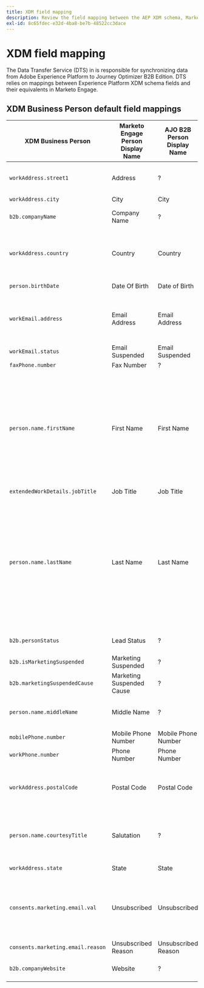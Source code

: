 ```yaml
---
title: XDM field mapping
description: Review the field mapping between the AEP XDM schema, Marketo Engage, and Journey Optimizer B2B Edition.
exl-id: 8c65fdec-e32d-4ba8-be7b-48522cc3dace
---
```

# XDM field mapping

The Data Transfer Service (DTS) in  is responsible for synchronizing data from Adobe Experience Platform to Journey Optimizer B2B Edition. DTS relies on mappings between Experience Platform XDM schema fields and their equivalents in Marketo Engage.

## XDM Business Person default field mappings

|XDM Business Person |Marketo Engage Person Display Name |AJO B2B Person Display Name |XDM Type |Marketo Type |XDM Description |
|------------------- |---------------------------------- |--------------------------- |-------- |------------ |--------------- |
|`workAddress.street1`   |Address                    |?                          |string  |text        |Primary street level information, apartment number, street number, and street name. |
|`workAddress.city `     |City            |City      |string  |string      |The name of the city.                          |
|`b2b.companyName` |Company Name    |?  |string  |string      |Name of the company a business person is associated with. |
|`workAddress.country`   |Country      |Country      |string  |string      |The name of the government-administered territory. Other than `xdm:countryCode`, this is a free-form field that can have the country name in any language.        |
|`person.birthDate`    |Date Of Birth    |Date of Birth     |string  |date        |The full date a person was born.  YYYY-MM-DD       |
|`workEmail.address`     |Email Address        |Email Address    |string  |email       |The technical address, for example, '<name@domain.com>' as commonly defined in RFC2822 and subsequent standards.               |
|`workEmail.status`               |Email Suspended            |Email Suspended            |string  |boolean     |An indication as to the ability to use the email address.                                                              |
|`faxPhone.number`     |Fax Number       |?     |string  |phone       |Fax phone number.    |
|`person.name.firstName`   |First Name      |First Name     |string  |string      |The first segment of the name in the writing order most commonly accepted in the language of the name. In many cultures this is the preferred personal or given name. The firstName and lastName properties have been introduced to maintain compatibility with existing systems that model names in a simplified, non-semantic, and non-internationalizable way. Using xdm:fullName is always preferable.   |
|`extendedWorkDetails.jobTitle`   |Job Title     |Job Title     |string  |string      |Job title of the person.   |
|`person.name.lastName`  |Last Name      |Last Name    |string  |string      |The last segment of the name in the writing order most commonly accepted in the language of the name. In many cultures this is the inherited family name, surname, patronymic, or matronymic name. The firstName and lastName properties have been introduced to maintain compatibility with existing systems that model names in a simplified, non-semantic, and non-internationalizable way. Using xdm:fullName is always preferable.|
|`b2b.personStatus`     |Lead Status      |?       |string  |string     |Field recording the current marketing/sales status of the Person.  |
|`b2b.isMarketingSuspended` |Marketing Suspended   |?     |boolean |boolean     |Indicates whether marketing is suspended for the person.   |
|`b2b.marketingSuspendedCause`    |Marketing Suspended Cause  |?  |string  |string      |If marketing is suspended for the person, this property provides the reason why.   |
|`person.name.middleName`  |Middle Name    |?   |string  |phone       |Middle, alternative, or additional names supplied between the first name and last name. |
|`mobilePhone.number`  |Mobile Phone Number   |Mobile Phone Number   |string  |phone       |Mobile phone number.      |
|`workPhone.number`    |Phone Number        |Phone Number     |string  |phone       |Work phone number.  |
|`workAddress.postalCode`  |Postal Code   |Postal Code    |string  |string      |The postal code of the location. Postal codes are not available for all countries. In some countries, this will only contain part of the postal code. |
|`person.name.courtesyTitle`  |Salutation   |?   |string  |string      |Normally an abbreviation of a persons title, honorific, or salutation. The courtesyTitle is used in front of full or last name in opening texts. For example, Mr., Miss, or Dr. |
|`workAddress.state`    |State    |State   |string  |string      |The name of the State. This is a free-form field.|
|`consents.marketing.email.val`   |Unsubscribed    |Unsubscribed   |string  |boolean     |If unsubscribed is true (for example, value = 1), then set `consents.marketing.email.val` as (n). If unsubscribed is false (for example, value = 0), then set consents.marketing.email.val as null.    |
|`consents.marketing.email.reason` |Unsubscribed Reason        |Unsubscribed Reason        |string  |string      |  |
|`b2b.companyWebsite` |Website   |?     |string  |url         |Website of the company a business person is associated with. |
